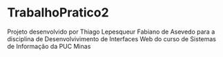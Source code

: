 # TrabalhoPratico2

Projeto desenvolvido por Thiago Lepesqueur Fabiano de Asevedo para a disciplina de Desenvolvivimento de Interfaces Web do curso de Sistemas de Informação da PUC Minas
